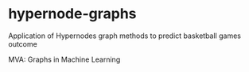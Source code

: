 # hypernode-graphs
Application of Hypernodes graph methods to predict basketball games outcome

MVA: Graphs in Machine Learning
